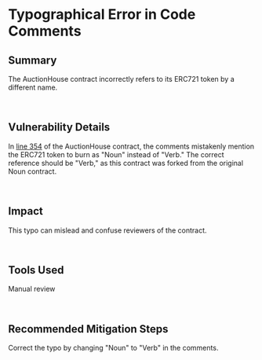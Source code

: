 # Typographical Error in Code Comments

## Summary

The AuctionHouse contract incorrectly refers to its ERC721 token by a different name.

&nbsp;

## Vulnerability Details

In [line 354](https://github.com/code-423n4/2023-12-revolutionprotocol/blob/d42cc62b873a1b2b44f57310f9d4bbfdd875e8d6/packages/revolution/src/AuctionHouse.sol#L354C33-L354C33) of the AuctionHouse contract, the comments mistakenly mention the ERC721 token to burn as "Noun" instead of "Verb." The correct reference should be "Verb," as this contract was forked from the original Noun contract.

&nbsp;

## Impact

This typo can mislead and confuse reviewers of the contract.

&nbsp;

## Tools Used

Manual review

&nbsp;

## Recommended Mitigation Steps

Correct the typo by changing "Noun" to "Verb" in the comments.
